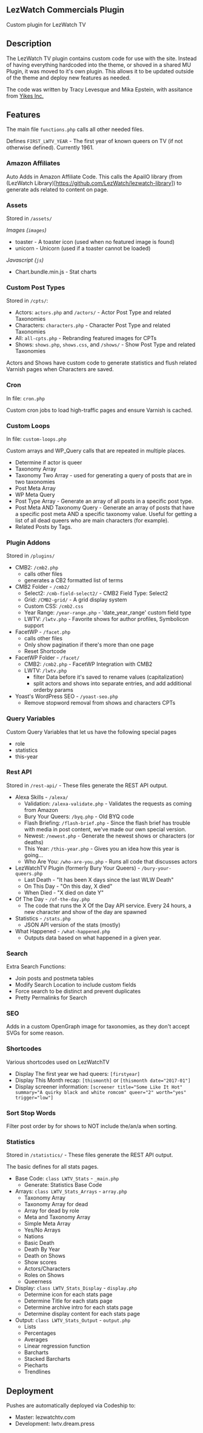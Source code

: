 ## LezWatch Commercials Plugin

Custom plugin for LezWatch TV

## Description

The LezWatch TV plugin contains custom code for use with the site. Instead of having everything hardcoded into the theme, or shoved in a shared MU Plugin, it was moved to it's own plugin. This allows it to be updated outside of the theme and deploy new features as needed.

The code was written by Tracy Levesque and Mika Epstein, with assitance from [Yikes Inc.](YikesInc.com)

## Features

The main file `functions.php` calls all other needed files.

Defines `FIRST_LWTV_YEAR` - The first year of known queers on TV (if not otherwise defined). Currently 1961.

### Amazon Affiliates

Auto Adds in Amazon Affiliate Code. This calls the ApaiIO library (from (LezWatch Library)[https://github.com/LezWatch/lezwatch-library]) to generate ads related to content on page.

### Assets

Stored in `/assets/`

_Images (`images`)_

* toaster - A toaster icon (used when no featured image is found)
* unicorn - Unicorn (used if a toaster cannot be loaded)

_Javascript (`js`)_

* Chart.bundle.min.js - Stat charts

### Custom Post Types

Stored in `/cpts/`:

* Actors: `actors.php` and `/actors/` - Actor Post Type and related Taxonomies
* Characters: `characters.php` - Character Post Type and related Taxonomies
* All: `all-cpts.php` - Rebranding featured images for CPTs
* Shows: `shows.php`, `shows.css`, and `/shows/` - Show Post Type and related Taxonomies

Actors and Shows have custom code to generate statistics and flush related Varnish pages when Characters are saved.

### Cron

In file: `cron.php`

Custom cron jobs to load high-traffic pages and ensure Varnish is cached.

### Custom Loops

In file: `custom-loops.php`

Custom arrays and WP_Query calls that are repeated in multiple places.

* Determine if actor is queer
* Taxonomy Array
* Taxonomy Two Array - used for generating a query of posts that are in two taxonomies
* Post Meta Array
* WP Meta Query
* Post Type Array - Generate an array of all posts in a specific post type.
* Post Meta AND Taxonomy Query - Generate an array of posts that have a specific post meta AND a specific taxonomy value. Useful for getting a list of all dead queers who are main characters (for example).
* Related Posts by Tags.

### Plugin Addons

Stored in `/plugins/`

* CMB2: `/cmb2.php` 
    - calls other files 
    - generates a CB2 formatted list of terms
* CMB2 Folder - `/cmb2/`
    - Select2: `/cmb-field-select2/` - CMB2 Field Type: Select2
    - Grid: `/CMB2-grid/` - A grid display system
    - Custom CSS: `/cmb2.css` 
    - Year Range: `/year-range.php` - 'date_year_range' custom field type
    - LWTV: `/lwtv.php` - Favorite shows for author profiles, Symbolicon support
* FacetWP - `/facet.php`
    - calls other files
    - Only show pagination if there's more than one page
    - Reset Shortcode
* FacetWP Folder - `/facet/` 
    - CMB2: `/cmb2.php` - FacetWP Integration with CMB2
    - LWTV: `/lwtv.php` 
        - filter Data before it's saved to rename values (capitalization)
        - split actors and shows into separate entries, and add additional orderby params
* Yoast's WordPress SEO - `/yoast-seo.php`
    - Remove stopword removal from shows and characters CPTs

### Query Variables

Custom Query Variables that let us have the following special pages

* role
* statistics
* this-year

### Rest API

Stored in `/rest-api/` - These files generate the REST API output.

* Alexa Skills - `/alexa/`
    - Validation: `/alexa-validate.php` - Validates the requests as coming from Amazon
    - Bury Your Queers: `/byq.php` - Old BYQ code
     - Flash Briefing: `/flash-brief.php` - Since the flash brief has trouble with media in post content, we've made our own special version.
    - Newest: `/newest.php` - Generate the newest shows or characters (or deaths)
    - This Year: `/this-year.php` - Gives you an idea how this year is going...
    - Who Are You: `/who-are-you.php` - Runs all code that discusses actors
* LezWatchTV Plugin (formerly Bury Your Queers) - `/bury-your-queers.php`
    - Last Death - "It has been X days since the last WLW Death"
    - On This Day - "On this day, X died"
    - When Died - "X died on date Y"
* Of The Day - `/of-the-day.php`
    - The code that runs the X Of the Day API service. Every 24 hours, a new character and show of the day are spawned
* Statistics - `/stats.php`
    - JSON API version of the stats (mostly)
* What Happened - `/what-happened.php`
    - Outputs data based on what happened in a given year.

### Search

Extra Search Functions:

* Join posts and postmeta tables
* Modify Search Location to include custom fields
* Force search to be distinct and prevent duplicates
* Pretty Permalinks for Search

### SEO

Adds in a custom OpenGraph image for taxonomies, as they don't accept SVGs for some reason.

### Shortcodes

Various shortcodes used on LezWatchTV

* Display The first year we had queers: `[firstyear]`
* Display This Month recap: `[thismonth]` or `[thismonth date="2017-01"]`
* Display screener information: `[screener title="Some Like It Hot" summary="A quirky black and white romcom" queer="2" worth="yes" trigger="low"]`

### Sort Stop Words

Filter post order by for shows to NOT include the/an/a when sorting.

### Statistics

Stored in `/statistics/` - These files generate the REST API output.

The basic defines for all stats pages.

* Base Code: `class LWTV_Stats` - `_main.php`
    - Generate: Statistics Base Code
* Arrays: `class LWTV_Stats_Arrays` - `array.php`
    - Taxonomy Array
    - Taxonomy Array for dead
    - Array for dead by role
    - Meta and Taxonomy Array
    - Simple Meta Array
    - Yes/No Arrays
    - Nations
    - Basic Death
    - Death By Year
    - Death on Shows
    - Show scores
    - Actors/Characters
    - Roles on Shows
    - Queerness
* Display: `class LWTV_Stats_Display` - `display.php`
    - Determine icon for each stats page
    - Determine Title for each stats page
    - Determine archive intro for each stats page
    - Determine display content for each stats page
* Output: `class LWTV_Stats_Output` - `output.php`
    - Lists
    - Percentages
    - Averages
    - Linear regression function
    - Barcharts
    - Stacked Barcharts
    - Piecharts
    - Trendlines

## Deployment

Pushes are automatically deployed via Codeship to:

* Master: lezwatchtv.com
* Development: lwtv.dream.press
